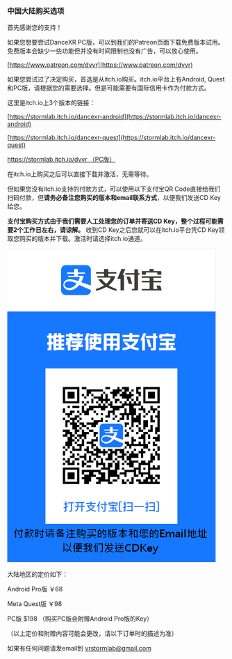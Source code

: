 ### 中国大陆购买选项

首先感谢您的支持！

如果您想要尝试DanceXR PC版，可以到我们的Patreon页面下载免费版本试用。免费版本会缺少一些功能但并没有时间限制也没有广告，可以放心使用。

[https://www.patreon.com/dvvr](https://www.patreon.com/dvvr)


如果您尝试过了决定购买，首选是从itch.io购买。itch.io平台上有Android, Quest和PC版，请根据您的需要选择。但是可能需要有国际信用卡作为付款方式。

这里是itch.io上3个版本的链接：

[https://stormlab.itch.io/dancexr-android](https://stormlab.itch.io/dancexr-android)

[https://stormlab.itch.io/dancexr-quest](https://stormlab.itch.io/dancexr-quest)

[https://stormlab.itch.io/dvvr （PC版）](https://stormlab.itch.io/dvvr)


在itch.io上购买之后可以直接下载并激活，无需等待。

但如果您没有itch.io支持的付款方式，可以使用以下支付宝QR Code直接给我们扫码付款，但**请务必备注您购买的版本和email联系方式**，以便我们发送CD Key给您。

**支付宝购买方式由于我们需要人工处理您的订单并寄送CD Key，整个过程可能需要2个工作日左右，请谅解。** 收到CD Key之后您就可以在itch.io平台凭CD Key领取您购买的版本并下载。激活时请选择itch.io通道。

![Alipay Code](vrstormlab_alipay.png)


大陆地区的定价如下：


Android Pro版 ￥68

Meta Quest版 ￥98

PC版 $198 （购买PC版会附赠Android Pro版的Key）

（以上定价和附赠内容可能会更改，请以下订单时的描述为准）

如果有任何问题请发email到 vrstormlab@gmail.com
